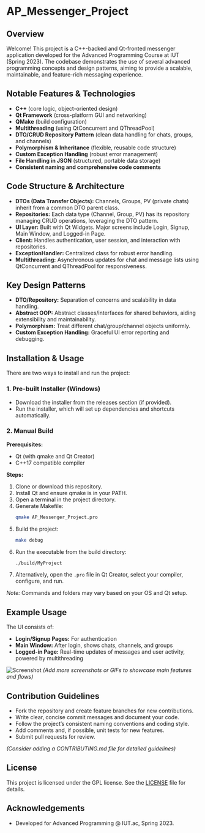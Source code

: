 # AP_Messenger_Project

## Overview

Welcome! This project is a C++-backed and Qt-fronted messenger application developed for the Advanced Programming Course at IUT (Spring 2023). The codebase demonstrates the use of several advanced programming concepts and design patterns, aiming to provide a scalable, maintainable, and feature-rich messaging experience.

## Notable Features & Technologies

- **C++** (core logic, object-oriented design)
- **Qt Framework** (cross-platform GUI and networking)
- **QMake** (build configuration)
- **Multithreading** (using QtConcurrent and QThreadPool)
- **DTO/CRUD Repository Pattern** (clean data handling for chats, groups, and channels)
- **Polymorphism & Inheritance** (flexible, reusable code structure)
- **Custom Exception Handling** (robust error management)
- **File Handling in JSON** (structured, portable data storage)
- **Consistent naming and comprehensive code comments**

## Code Structure & Architecture

- **DTOs (Data Transfer Objects):** Channels, Groups, PV (private chats) inherit from a common DTO parent class.
- **Repositories:** Each data type (Channel, Group, PV) has its repository managing CRUD operations, leveraging the DTO pattern.
- **UI Layer:** Built with Qt Widgets. Major screens include Login, Signup, Main Window, and Logged-in Page.
- **Client:** Handles authentication, user session, and interaction with repositories.
- **ExceptionHandler:** Centralized class for robust error handling.
- **Multithreading:** Asynchronous updates for chat and message lists using QtConcurrent and QThreadPool for responsiveness.

## Key Design Patterns

- **DTO/Repository:** Separation of concerns and scalability in data handling.
- **Abstract OOP:** Abstract classes/interfaces for shared behaviors, aiding extensibility and maintainability.
- **Polymorphism:** Treat different chat/group/channel objects uniformly.
- **Custom Exception Handling:** Graceful UI error reporting and debugging.

## Installation & Usage

There are two ways to install and run the project:

### 1. Pre-built Installer (Windows)
- Download the installer from the releases section (if provided).
- Run the installer, which will set up dependencies and shortcuts automatically.

### 2. Manual Build

**Prerequisites:**
- Qt (with qmake and Qt Creator)
- C++17 compatible compiler

**Steps:**
1. Clone or download this repository.
2. Install Qt and ensure qmake is in your PATH.
3. Open a terminal in the project directory.
4. Generate Makefile:
    ```sh
    qmake AP_Messenger_Project.pro
    ```
5. Build the project:
    ```sh
    make debug
    ```
6. Run the executable from the build directory:
    ```sh
    ./build/MyProject
    ```
7. Alternatively, open the `.pro` file in Qt Creator, select your compiler, configure, and run.

*Note:* Commands and folders may vary based on your OS and Qt setup.

## Example Usage

The UI consists of:
- **Login/Signup Pages:** For authentication
- **Main Window:** After login, shows chats, channels, and groups
- **Logged-in Page:** Real-time updates of messages and user activity, powered by multithreading

![Screenshot](https://github.com/Kebabist/Messenger_C--_1/assets/83098161/8430d607-f2c5-48de-9e24-c8d42e7e79b8)
*(Add more screenshots or GIFs to showcase main features and flows)*

## Contribution Guidelines

- Fork the repository and create feature branches for new contributions.
- Write clear, concise commit messages and document your code.
- Follow the project’s consistent naming conventions and coding style.
- Add comments and, if possible, unit tests for new features.
- Submit pull requests for review.

*(Consider adding a CONTRIBUTING.md file for detailed guidelines)*

## License

This project is licensed under the GPL license. See the [LICENSE](https://github.com/Kebabist/Messenger_C--_1/blob/main/LICENSE) file for details.

## Acknowledgements

- Developed for Advanced Programming @ IUT.ac, Spring 2023.
